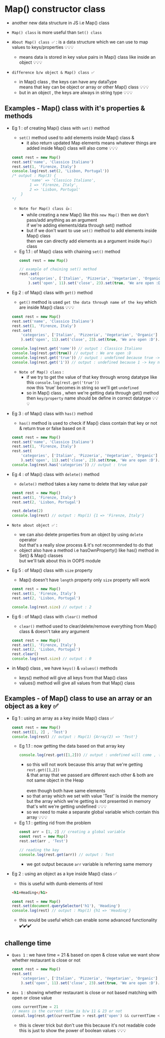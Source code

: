 # Map() constructor class 

- another new data structure in JS i.e Map() class
- `Map() class` is more useful than `Set() class`

- `About Map() class ✅` : is a data structure which we can use to map values to keys/properties 💡💡💡
    - means data is stored in key value pairs in Map() class like inside an object 💡💡💡
    
- `difference b/w object & Map() class ✅` 
    - in Map() class , the keys can have any dataType <br>
        means that key can be object or array or other Map() class 💡💡💡
    - but in an object , the keys are always in string type 💡💡💡

## Examples - Map() class with it's properties & methods 

- Eg 1 : of creating Map() class with `set()` method
    - `set()` method used to add elements inside Map() class & 
        - it also return updated Map elements means whatever things are added inside Map() class will also come 💡💡💡
    ```js
    const rest = new Map()
    rest.set('name', 'Classico Italiano')
    rest.set(1, 'Firenze, Italy')
    console.log(rest.set(2, 'Lisbon, Portugal'))
    /* output : Map(3) {
            'name' => 'Classico Italiano', 
            1 => 'Firenze, Italy', 
            2 => 'Lisbon, Portugal'
        }
    */
    ```
    - `Note for Map() class 👍` : 
        - while creating a new Map() like this `new Map()` then we don't pass/add anything as an argument <br>
            if we're adding elements/data through set() method
        - but if we don't want to use `set()` method to add elements inside Map() class <br>
            then we can directly add elements as a argument inside `Map()` class   
    - Eg 1.1 : of Map() class with chaining `set()` method
        ```js
        const rest = new Map()

        // example of chaining set() method
        rest.set(
            'categories', ['Italian', 'Pizzeria', 'Vegetarian', 'Organic']
            ).set('open', 11).set('close', 23).set(true, 'We are open :D').set(false, 'We are closed :(')
        ```

- Eg 2 : of Map() class with `get()` method
    - `get()` method is used `get the data through name of the key` which are inside Map() class 💡💡💡
    ```js
    const rest = new Map()
    rest.set('name', 'Classico Italiano')
    rest.set(1, 'Firenze, Italy')
    rest.set(
        'categories', ['Italian', 'Pizzeria', 'Vegetarian', 'Organic']
        ).set('open', 11).set('close', 23).set(true, 'We are open :D').set(false, 'We are closed :(')
    
    console.log(rest.get('name')) // output : Classico Italiano
    console.log(rest.get(true)) // output : We are open :D
    console.log(rest.get('true')) // output : undefined because true -> key name is defined in boolean datatype 💡💡💡
    console.log(rest.get('1')) // output : undefined because 1 -> key name is defined in number datatype 💡💡💡
    ```
    - `Note of Map() class` : 
        - if we try to get the value of that key through wrong datatype like this `console.log(rest.get('true'))` <br>
            now this 'true' becomes in string so we'll get `undefined` 
        - so in Map() class , when we're getting data through get() method <br>
            then `key/property` name should be define in correct datatype 💡💡💡  

- Eg 3 : of Map() class with `has()` method
    - `has()` method is used to check if Map() class contain that key or not & return true or false based on it  
    ```js
    const rest = new Map()
    rest.set('name', 'Classico Italiano')
    rest.set(1, 'Firenze, Italy')
    rest.set(
        'categories', ['Italian', 'Pizzeria', 'Vegetarian', 'Organic']
        ).set('open', 11).set('close', 23).set(true, 'We are open :D').set(false, 'We are closed :(')
    console.log(rest.has('categories')) // output : true
    ```

- Eg 4 : of Map() class with `delete()` method 
    - `delete()` method takes a key name to delete that key value pair
    ```js
    const rest = new Map()
    rest.set(1, 'Firenze, Italy')
    rest.set(2, 'Lisbon, Portugal')

    rest.delete(2)
    console.log(rest) // output : Map(1) {1 => 'Firenze, Italy'}
    ```

- `Note about object ✅` : 
    - we can also delete properties from an object by using `delete` operator <br>
        but that's a really slow process & it's not recommended to do that 
    - object also have a method i.e hasOwnProperty() like has() method in Set() & Map() classes <br>
        but we'll talk about this in OOPS module

- Eg 5 : of Map() class with `size` property
    - Map() doesn't have `length` property only `size` property will work
    ```js
    const rest = new Map()
    rest.set(1, 'Firenze, Italy')
    rest.set(2, 'Lisbon, Portugal')

    console.log(rest.size) // output : 2    
    ```

- Eg 6 : of Map() class with `clear()` method
    - `clear()` method used to clear/delete/remove everything from Map() class & doesn't take any argument  
    ```js
    const rest = new Map()
    rest.set(1, 'Firenze, Italy')
    rest.set(2, 'Lisbon, Portugal')
    rest.clear()
    console.log(rest.size) // output : 0
    ```

- in Map() class , we have `keys()` & `values()` methods
    - keys() method will give all keys from that Map() class 
    - values() method will give all values from that Map() class

## Examples - of Map() class to use an array or an object as a key ✅  

- Eg 1 : using an array as a key inside Map() class ✅
    ```js
    const rest = new Map()
    rest.set([1, 2] , 'Test')
    console.log(rest) // output : Map(1) {Array(2) => 'Test'}
    ```
    - Eg 1.1 : now getting the data based on that array key 
        ```js
        console.log(rest.get([1,2])) // output : undefined will come , 💡💡💡
        ```
        - so this will not work because this array that we're getting `rest.get([1,2])` <br>
            & that array that we passed are different each other & both are not same object in the Heap <br>  
            even though both have same elements
        - so that array which we set with value 'Test' is inside the memory <br>
            but the array which we're getting is not presented in memory that's wht we're getting undefined 💡💡💡
        - so we need to make a separate global variable which contain this array 💡💡💡
    - Eg 1.1 : getting rid from the problem 
        ```js
        const arr = [1, 2] // creating a global variable 
        const rest = new Map()
        rest.set(arr , 'Test') 

        // reading the key 
        console.log(rest.get(arr)) // output : Test   
        ```
        - we got output because `arr` variable is referring same memory 

- Eg 2 : using an object as a kye inside Map() class ✅
    - this is useful with dumb elements of html
    ```html
    <h1>Heading</h1>
    ```
    ```js
    const rest = new Map() 
    rest.set(document.querySelector('h1'), 'Heading')
    console.log(rest) // output : Map(1) {h1 => 'Heading'}
    ```
    - this would be useful which can enable some advanced functionality ✔️✔️✔️

## challenge time

- `Ques 1` : we have time = 21 & based on open & close value we want show whether restaurant is close or not 
    ```js
    const rest = new Map()
    rest.set(
        'categories', ['Italian', 'Pizzeria', 'Vegetarian', 'Organic']
        ).set('open', 11).set('close', 23).set(true, 'We are open :D').set(false, 'We are closed :(')
    ```
- `Ans 1` : showing whether restaurant is close or not based matching with open or close value 
    ```js
    cons currentTime = 21 
    // means is the current time is b/w 11 & 23 or not
    consol.log(rest.get(currentTime > rest.get('open') && currentTime < rest.get('close')))
    ```
    - this is clever trick but don't use this because it's not readable code <br>
        this is just to show the power of boolean values 💡💡💡
